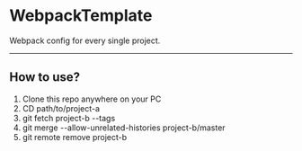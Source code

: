 # WebpackTemplate

Webpack config for every single project.

---

## How to use?

<!-- Merge Project-b into Project-a -->

1. Clone this repo anywhere on your PC
2. CD path/to/project-a
3. git fetch project-b --tags
4. git merge --allow-unrelated-histories project-b/master <!-- or whichever branch you want to merge -->
5. git remote remove project-b
